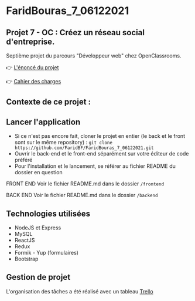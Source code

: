 # FaridBouras_7_06122021
## **Projet 7 - OC : Créez un réseau social d'entreprise.**

Septième projet du parcours "Développeur web" chez OpenClassrooms.

👉 [L'énoncé du projet](https://openclassrooms.com/fr/paths/185/projects/677/assignment)

👉 [Cahier des charges](https://s3-eu-west-1.amazonaws.com/course.oc-static.com/projects/DWJ_FR_P7/Groupomania_Specs_FR_DWJ_VF.pdf)

## Contexte de ce projet :

## Lancer l'application

- Si ce n'est pas encore fait, cloner le projet en entier (le back et le front sont sur le même repository) : `git clone https://github.com/FaridBF/FaridBouras_7_06122021.git`
- Ouvrir le back-end et le front-end séparément sur votre éditeur de code préféré
- Pour l'installation et le lancement, se référer au fichier README du dossier en question

FRONT END
Voir le fichier README.md dans le dossier `/frontend`

BACK END
Voir le fichier README.md dans le dossier `/backend`

## Technologies utilisées

- NodeJS et Express
- MySQL
- ReactJS
- Redux
- Formik - Yup (formulaires)
- Bootstrap

## Gestion de projet

L'organisation des tâches a été réalisé avec un tableau [Trello](https://trello.com/b/J3oJDmZj/groupomania)
